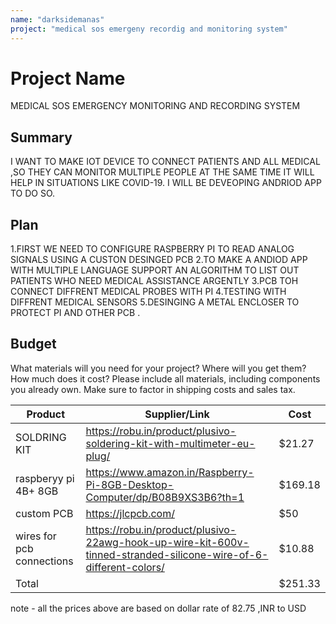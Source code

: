 ```yaml
---
name: "darksidemanas"
project: "medical sos emergeny recordig and monitoring system"
---
```


# Project Name
MEDICAL SOS EMERGENCY MONITORING AND RECORDING SYSTEM 
## Summary

I WANT TO MAKE IOT DEVICE TO CONNECT PATIENTS AND ALL MEDICAL ,SO THEY CAN MONITOR MULTIPLE PEOPLE AT THE SAME TIME IT WILL HELP IN SITUATIONS LIKE COVID-19.
I WILL BE DEVEOPING ANDRIOD APP TO DO SO.

## Plan

1.FIRST WE NEED TO CONFIGURE RASPBERRY PI TO READ ANALOG SIGNALS USING A CUSTON DESINGED PCB 
2.TO MAKE A ANDIOD APP WITH MULTIPLE LANGUAGE SUPPORT AN ALGORITHM TO LIST OUT PATIENTS WHO NEED MEDICAL ASSISTANCE ARGENTLY 
3.PCB TOH CONNECT DIFFRENT MEDICAL PROBES WITH PI 
4.TESTING WITH DIFFRENT MEDICAL SENSORS 
5.DESINGING A METAL ENCLOSER TO PROTECT PI AND OTHER PCB .

## Budget

What materials will you need for your project? Where will you get them? How much does it cost? Please include all materials, including components you already own. Make sure to factor in shipping costs and sales tax.

| Product         | Supplier/Link                         | Cost   |
| --------------- | ------------------------------------- | ------ |
| SOLDRING KIT    | https://robu.in/product/plusivo-soldering-kit-with-multimeter-eu-plug/ | $21.27  |
| raspberyy pi 4B+ 8GB| https://www.amazon.in/Raspberry-Pi-8GB-Desktop-Computer/dp/B08B9XS3B6?th=1  | $169.18 |
| custom PCB      | https://jlcpcb.com/                   | $50 |
| wires for pcb connections    |    https://robu.in/product/plusivo-22awg-hook-up-wire-kit-600v-tinned-stranded-silicone-wire-of-6-different-colors/      | $10.88 |
| Total           |                                       | $251.33 |

note - all the prices above are based on dollar rate of 82.75 ,INR to USD 
